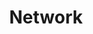 ---
title: "Network"
layout: category
permalink: /cs/network/
author_profile: true
sidebar_main: true
taxonomy: Network
---